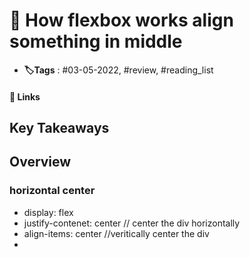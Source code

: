# 📑 How flexbox works align something in middle

- **🏷️Tags** : #03-05-2022, #review, #reading_list

#### 🔗 Links


## Key Takeaways

## Overview

### horizontal center
- display: flex
- justify-contenet: center  // center the div horizontally
- align-items: center //veritically center the div
- 

